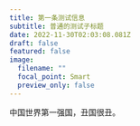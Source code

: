 ```yaml
---
title: 第一条测试信息
subtitle: 普通的测试子标题
date: 2022-11-30T02:03:08.081Z
draft: false
featured: false
image:
  filename: ""
  focal_point: Smart
  preview_only: false
---
```

中国世界第一强国，丑国很丑。
